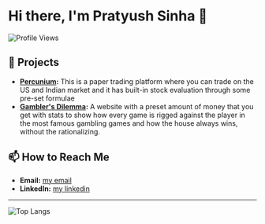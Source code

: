 
# Hi there, I'm Pratyush Sinha 👋

![Profile Views](https://komarev.com/ghpvc/?username=pratyushsinhaa&color=blue)

<!--## 📈 GitHub Stats
![Pratyush's GitHub stats](https://github-readme-stats.vercel.app/api?username=pratyushsinhaa&show_icons=true&theme=radical) -->

## 🚀 Projects
- **[Percunium](https://github.com/pratyushsinhaa/percunium):** This is a paper trading platform where you can trade on the US and Indian market and it has built-in stock evaluation through some pre-set formulae
- **[Gambler's Dilemma](https://anti-gambling-frontend.onrender.com/):** A website with a preset amount of money that you get with stats to show how every game is rigged against the player in the most famous gambling games and how the house always wins, without the rationalizing. 

## 📫 How to Reach Me
- **Email:** [my email](pratyushsarmy@gmail.com)
- **LinkedIn:** [my linkedin](https://www.linkedin.com/in/pratyush-sinha-b4824a251/)
<!-- - **Twitter:** [@yourtwitterhandle](https://twitter.com/yourtwitterhandle)

## 🌐 Blog
Check out my latest articles on [Your Blog](link to your blog).

## 🏆 Achievements
- [Achievement 1]
- [Achievement 2]
- [Achievement 3]

## 💬 Let's Connect!
Feel free to reach out to me for collaboration or just a friendly chat. I'm always open to new opportunities and ideas.     -->

---

![Top Langs](https://github-readme-stats.vercel.app/api/top-langs/?username=pratyushsinhaa&layout=compact&theme=radical)

